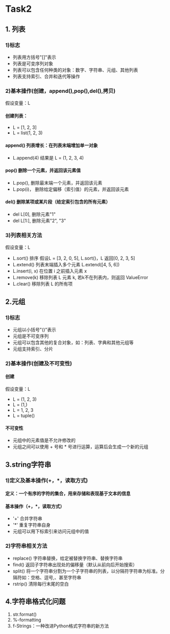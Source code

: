 # Task2 


## 1. 列表
### 1)标志
- 列表用方括号"[]"表示
- 列表是可变序列对象
- 列表可以包含任何种类的对象：数字、字符串、元组、其他列表
- 列表支持索引、合并和迭代等操作

### 2)基本操作(创建，append(),pop(),del(),拷贝)
假设变量：L
#### 创建列表：
- L = [1, 2, 3]
- L = list(1, 2, 3)
#### append()  列表增长：在列表末端增加单一对象
- L.append(4) 结果是 L = (1, 2, 3, 4)
#### pop() 删除一个元素，并返回该元素值
- L.pop(), 删除最末端一个元素，并返回该元素
- L.pop(i)， 删除给定偏移（索引值）的元素，并返回该元素
#### del() 删除某项或某片段（给定索引包含的所有元素）
- del L[0], 删除元素"1"
- del L[1:], 删除元素"2", "3"
### 3)列表相关方法 
假设变量：L
- L.sort() 排序 假设L = [3, 2, 0, 5], L.sort()，L 返回[0, 2, 3, 5]
- L.extend() 列表末端插入多个元素 L.extend([4, 5, 6])
- L.insert(i, x) 在位置 i 之前插入元素 x
- L.remove(k) 移除列表 L 元素 k, 若k不在列表内，则返回 ValueError
- L.clear() 移除列表 L 的所有项
## 2.元组
### 1)标志
- 元组以小括号"()"表示
- 元组是不可变序列
- 元组可以包含其他的复合对象，如：列表、字典和其他元组等
- 元组支持索引、分片

### 2)基本操作(创建及不可变性)
#### 创建
假设变量：L
- L = (1, 2, 3)
- L = (1,)
- L = 1, 2, 3
- L = tuple()
#### 不可变性
- 元组中的元素值是不允许修改的
- 元组之间可以使用 + 号和 * 号进行运算，运算后会生成一个新的元组
## 3.string字符串
### 1)定义及基本操作(+，*，读取方式)
#### 定义：一个有序的字符的集合，用来存储和表现基于文本的信息
#### 基本操作（+，*，读取方式）
- '+' 合并字符串
- '*' 重复字符串自身
- 元组可以用下标索引来访问元组中的值
### 2)字符串相关方法
- replace() 字符串替换，给定被替换字符串、替换字符串
- find() 返回子字符串出现处的偏移量（默认从前向后开始搜索）
- split() 将一个字符串分割为一个子字符串的列表，以分隔符字符串为标准。分隔符如：空格、逗号,、甚至字符串
- rstrip() 清除每行末尾的空白
## 4.字符串格式化问题
1. str.format()
2. %-formatting
3. f-Strings：一种改进Python格式字符串的新方法
